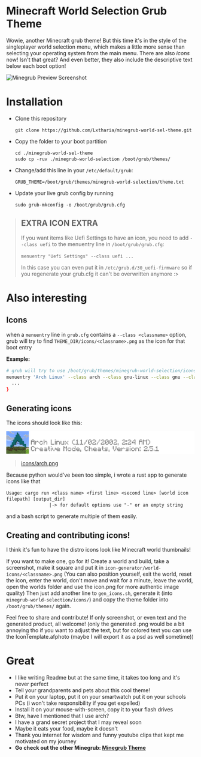 # Minecraft World Selection Grub Theme
Wowie, another Minecraft grub theme! But this time it's in the style of the singleplayer world selection menu, which makes a little more sense than selecting your operating system from the main menu.
There are also *icons* now! Isn't that great? And even better, they also include the descriptive text below each boot option!

![Minegrub Preview Screenshot](resources/preview_minegrub.png)

# Installation

- Clone this repository
  ```
  git clone https://github.com/Lxtharia/minegrub-world-sel-theme.git
  ```
- Copy the folder to your boot partition
  ```
  cd ./minegrub-world-sel-theme
  sudo cp -ruv ./minegrub-world-selection /boot/grub/themes/
  ```
- Change/add this line in your `/etc/default/grub`:
  ```
  GRUB_THEME=/boot/grub/themes/minegrub-world-selection/theme.txt
  ```
- Update your live grub config by running
  ```
  sudo grub-mkconfig -o /boot/grub/grub.cfg
  ```
> ## EXTRA ICON EXTRA
> If you want items like Uefi Settings to have an icon, you need to add `--class uefi`  to the menuentry line in `/boot/grub/grub.cfg`:
>
>  `menuentry "Uefi Settings" --class uefi ...`
>
> In this case you can  even put it in `/etc/grub.d/30_uefi-firmware` so if you regenerate your grub.cfg it can't be overwritten anymore :>

# Also interesting
## Icons
when a `menuentry` line in `grub.cfg` contains a `--class <classname>` option, grub will try to find `THEME_DIR/icons/<classname>.png` as the icon for that boot entry 

**Example:**
```bash
# grub will try to use /boot/grub/themes/minegrub-world-selection/icons/arch.png as the icon and falls back on  gnu-linux.png,  gnu.png  and  os.png
menuentry 'Arch Linux' --class arch --class gnu-linux --class gnu --class os $menuentry_id_option 'gnulinux-simple-somefunnyuuid' {
  ...
}
```

## Generating icons
The icons should look like this:

![wtf](minegrub-world-selection/icons/arch.png)

>[icons/arch.png](minegrub-world-selection/icons/arch.png)

Because python would've been too simple, i wrote a rust app to generate icons like that
```
Usage: cargo run <class name> <first line> <second line> [world icon filepath] [output_dir]
                |-> for default options use "-" or an empty string
```
and a bash script to generate multiple of them easily.

## Creating and contributing icons!
I think it's fun to have the distro icons look like Minecraft world thumbnails!

If you want to make one, go for it! Create a world and build, take a screenshot, make it square and put it in `icon-generator/world-icons/<classname>.png` (You can also position yourself, exit the world, reset the icon, enter the world, don't move and wait for a minute, leave the world, open the worlds folder and use the icon.png for more authentic image quality)
Then just add another line to `gen_icons.sh`, generate it (into `minegrub-world-selection/icons/`) and copy the theme folder into `/boot/grub/themes/` again.

Feel free to share and contribute! If only screenshot, or even text and the generated product, all welcome! 
(only the generated <classname>.png would be a bit annoying tho if you want to adjust the text, but for colored text you can use the IconTemplate.afphoto (maybe I will export it as a psd as well sometime))

# Great
- I like writing Readme but at the same time, it takes too long and it's never perfect
- Tell your grandparents and pets about this cool theme!
- Put it on your laptop, put it on your smartwatch put it on your schools PCs (i won't take responsibility if you get expelled)
- Install it on your mouse-with-screen, copy it to your flash drives
- Btw, have I mentioned that I use arch?
- I have a grand secret project that I may reveal soon
- Maybe it eats your food, maybe it doesn't
- Thank you internet for wisdom and funny youtube clips that kept me motivated on my journey
- **Go check out the other Minegrub: [Minegrub Theme](https://github.com/Lxtharia/minegrub-theme)**
